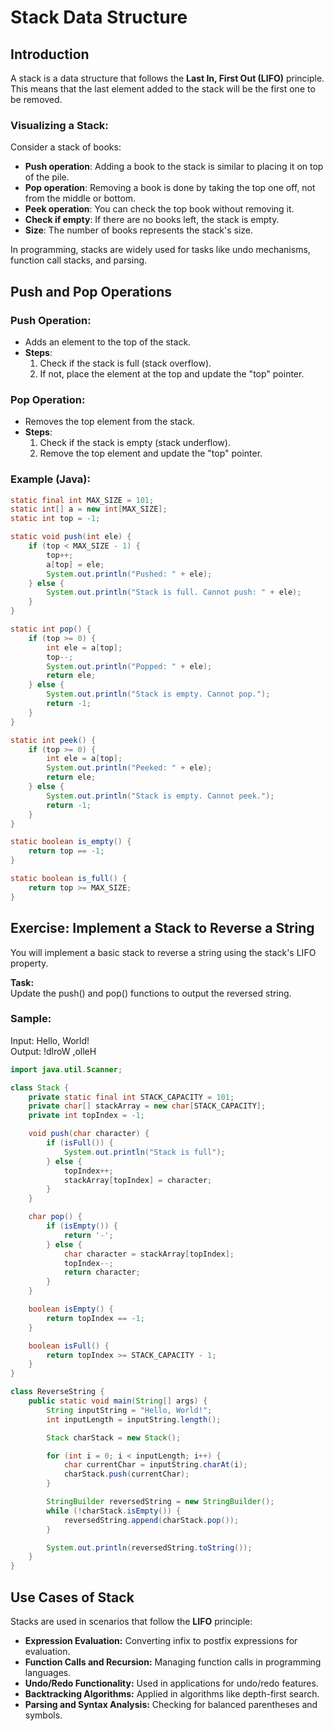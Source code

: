# Stack Data Structure

## Introduction

A stack is a data structure that follows the **Last In, First Out (LIFO)** principle. This means that the last element added to the stack will be the first one to be removed. 

### Visualizing a Stack:

Consider a stack of books:
- **Push operation**: Adding a book to the stack is similar to placing it on top of the pile.
- **Pop operation**: Removing a book is done by taking the top one off, not from the middle or bottom.
- **Peek operation**: You can check the top book without removing it.
- **Check if empty**: If there are no books left, the stack is empty.
- **Size**: The number of books represents the stack's size.

In programming, stacks are widely used for tasks like undo mechanisms, function call stacks, and parsing.

## Push and Pop Operations

### Push Operation:
- Adds an element to the top of the stack.
- **Steps**:
  1. Check if the stack is full (stack overflow).
  2. If not, place the element at the top and update the "top" pointer.

### Pop Operation:
- Removes the top element from the stack.
- **Steps**:
  1. Check if the stack is empty (stack underflow).
  2. Remove the top element and update the "top" pointer.

### Example (Java):
```java
static final int MAX_SIZE = 101;
static int[] a = new int[MAX_SIZE];
static int top = -1;

static void push(int ele) {
    if (top < MAX_SIZE - 1) {
        top++;
        a[top] = ele;
        System.out.println("Pushed: " + ele);
    } else {
        System.out.println("Stack is full. Cannot push: " + ele);
    }
}

static int pop() {
    if (top >= 0) {
        int ele = a[top];
        top--;
        System.out.println("Popped: " + ele);
        return ele;
    } else {
        System.out.println("Stack is empty. Cannot pop.");
        return -1;
    }
}

static int peek() {
    if (top >= 0) {
        int ele = a[top];
        System.out.println("Peeked: " + ele);
        return ele;
    } else {
        System.out.println("Stack is empty. Cannot peek.");
        return -1;
    }
}

static boolean is_empty() {
    return top == -1;
}

static boolean is_full() {
    return top >= MAX_SIZE;
}

```
## Exercise: Implement a Stack to Reverse a String
You will implement a basic stack to reverse a string using the stack's LIFO property.  

**Task:**  
Update the push() and pop() functions to output the reversed string.

### Sample:
Input: Hello, World!  
Output: !dlroW ,olleH

```java
import java.util.Scanner;

class Stack {
    private static final int STACK_CAPACITY = 101;
    private char[] stackArray = new char[STACK_CAPACITY];
    private int topIndex = -1;

    void push(char character) {
        if (isFull()) {
            System.out.println("Stack is full");
        } else {
            topIndex++;
            stackArray[topIndex] = character;
        }
    }

    char pop() {
        if (isEmpty()) {
            return '-';
        } else {
            char character = stackArray[topIndex];
            topIndex--;
            return character;
        }
    }

    boolean isEmpty() {
        return topIndex == -1;
    }

    boolean isFull() {
        return topIndex >= STACK_CAPACITY - 1;
    }
}

class ReverseString {
    public static void main(String[] args) {
        String inputString = "Hello, World!";
        int inputLength = inputString.length();

        Stack charStack = new Stack();

        for (int i = 0; i < inputLength; i++) {
            char currentChar = inputString.charAt(i);
            charStack.push(currentChar);
        }

        StringBuilder reversedString = new StringBuilder();
        while (!charStack.isEmpty()) {
            reversedString.append(charStack.pop());
        }

        System.out.println(reversedString.toString());
    }
}

```
## Use Cases of Stack
Stacks are used in scenarios that follow the **LIFO** principle:
- **Expression Evaluation:** Converting infix to postfix expressions for evaluation.
- **Function Calls and Recursion:** Managing function calls in programming languages.
- **Undo/Redo Functionality:** Used in applications for undo/redo features.
- **Backtracking Algorithms:** Applied in algorithms like depth-first search.
- **Parsing and Syntax Analysis:** Checking for balanced parentheses and symbols.
